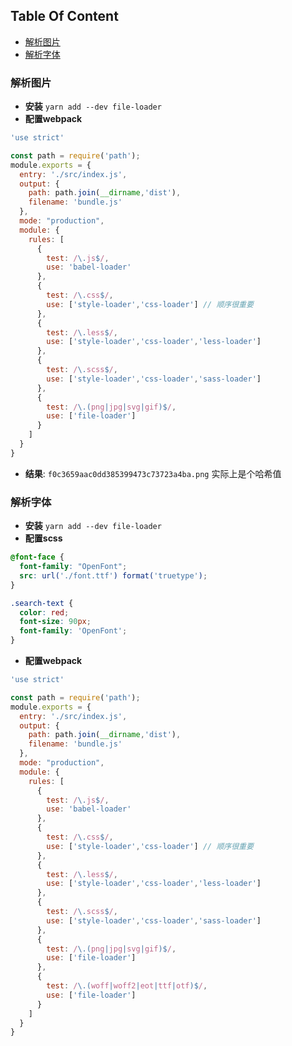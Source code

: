 <!-- START doctoc generated TOC please keep comment here to allow auto update -->
<!-- DON'T EDIT THIS SECTION, INSTEAD RE-RUN doctoc TO UPDATE -->
## Table Of Content

- [解析图片](#%E8%A7%A3%E6%9E%90%E5%9B%BE%E7%89%87)
- [解析字体](#%E8%A7%A3%E6%9E%90%E5%AD%97%E4%BD%93)

<!-- END doctoc generated TOC please keep comment here to allow auto update -->

### 解析图片
- **安装** `yarn add --dev file-loader`
- **配置webpack**
```javascript
'use strict'

const path = require('path');
module.exports = {
  entry: './src/index.js',
  output: {
    path: path.join(__dirname,'dist'),
    filename: 'bundle.js'
  },
  mode: "production",
  module: {
    rules: [
      {
        test: /\.js$/,
        use: 'babel-loader'
      },
      {
        test: /\.css$/,
        use: ['style-loader','css-loader'] // 顺序很重要
      },
      {
        test: /\.less$/,
        use: ['style-loader','css-loader','less-loader']
      },
      {
        test: /\.scss$/,
        use: ['style-loader','css-loader','sass-loader']
      },
      {
        test: /\.(png|jpg|svg|gif)$/,
        use: ['file-loader']
      }
    ]
  }
}
```
- **结果**: `f0c3659aac0dd385399473c73723a4ba.png` 实际上是个哈希值

### 解析字体
- **安装** `yarn add --dev file-loader`
- **配置scss**
```scss
@font-face {
  font-family: "OpenFont";
  src: url('./font.ttf') format('truetype');
}

.search-text {
  color: red;
  font-size: 90px;
  font-family: 'OpenFont';
}
``` 
- **配置webpack**
```javascript
'use strict'

const path = require('path');
module.exports = {
  entry: './src/index.js',
  output: {
    path: path.join(__dirname,'dist'),
    filename: 'bundle.js'
  },
  mode: "production",
  module: {
    rules: [
      {
        test: /\.js$/,
        use: 'babel-loader'
      },
      {
        test: /\.css$/,
        use: ['style-loader','css-loader'] // 顺序很重要
      },
      {
        test: /\.less$/,
        use: ['style-loader','css-loader','less-loader']
      },
      {
        test: /\.scss$/,
        use: ['style-loader','css-loader','sass-loader']
      },
      {
        test: /\.(png|jpg|svg|gif)$/,
        use: ['file-loader']
      },
      {
        test: /\.(woff|woff2|eot|ttf|otf)$/,
        use: ['file-loader']
      }
    ]
  }
}
```